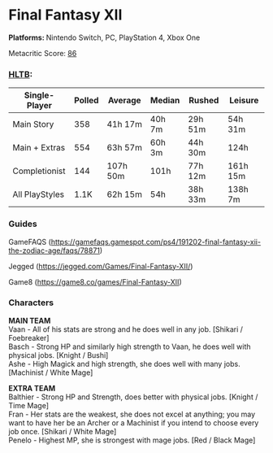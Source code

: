# Final Fantasy XII

<b> Platforms: </b> Nintendo Switch, PC, PlayStation 4, Xbox One

Metacritic Score: [86](https://www.metacritic.com/game/final-fantasy-xii-the-zodiac-age/)

### [HLTB](https://howlongtobeat.com/game/37832): 
| Single-Player  	| Polled 	| Average  	| Median 	| Rushed  	| Leisure  	|
|----------------	|--------	|----------	|--------	|---------	|----------	|
| Main Story     	| 358    	| 41h 17m  	| 40h 7m 	| 29h 51m 	| 54h 31m  	|
| Main + Extras  	| 554    	| 63h 57m  	| 60h 3m 	| 44h 30m 	| 124h     	|
| Completionist  	| 144    	| 107h 50m 	| 101h   	| 77h 12m 	| 161h 15m 	|
| All PlayStyles 	| 1.1K   	| 62h 15m  	| 54h    	| 38h 33m 	| 138h 7m  	|

### Guides
GameFAQS (https://gamefaqs.gamespot.com/ps4/191202-final-fantasy-xii-the-zodiac-age/faqs/78871)

Jegged (https://jegged.com/Games/Final-Fantasy-XII/)

Game8 (https://game8.co/games/Final-Fantasy-XII)

### Characters
**MAIN TEAM**\
Vaan - All of his stats are strong and he does well in any job. [Shikari / Foebreaker]\
Basch - Strong HP and similarly high strength to Vaan, he does well with physical jobs. [Knight / Bushi]\
Ashe - High Magick and high strength, she does well with many jobs. [Machinist / White Mage]

**EXTRA TEAM**\
Balthier - Strong HP and Strength, does better with physical jobs. [Knight / Time Mage]\
Fran - Her stats are the weakest, she does not excel at anything; you may want to have her be an Archer or a Machinist if you intend to 
choose every job once. [Shikari / White Mage]\
Penelo - Highest MP, she is strongest with mage jobs. [Red / Black Mage]